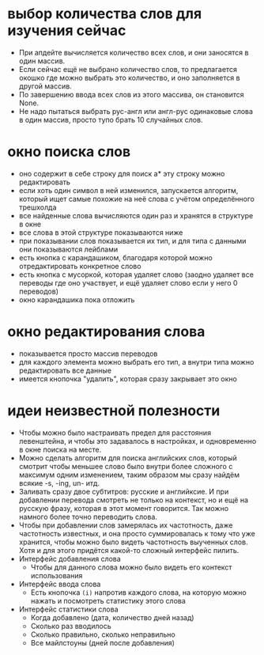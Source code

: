 # выбор количества слов для изучения сейчас

* При апдейте вычисляется количество всех слов, и они заносятся в один массив.
* Если сейчас ещё не выбрано количество слов, то предлагается окошко где можно выбрать это количество, и оно заполняется в другой массив.
* По завершению ввода всех слов из этого массива, он становится None.
* Не надо пытаться выбрать рус-англ или англ-рус одинаковые слова в один массив, просто тупо брать 10 случайных слов.

# окно поиска слов

* оно содержит в себе строку для поиск
а* эту строку можно редактировать
* если хоть один символ в ней изменился, запускается алгоритм, который ищет самые похожие на неё слова с учётом определённого трешхолда
* все найденные слова вычисляются один раз и хранятся в структуре в окне
* все слова в этой структуре показываются ниже
* при показывании слов показывается их тип, и для типа с данными они показываются лейблами
* есть кнопка с карандашиком, благодаря которой можно отредактировать конкретное слово
* есть кнопка с мусоркой, которая удаляет слово (заодно удаляет все переводы где оно участвует, и ещё удаляет слово если у него 0 переводов)
* окно карандашика пока отложить

# окно редактирования слова

* показывается просто массив переводов
* для каждого элемента можно выбрать его тип, а внутри типа можно редактировать все данные
* имеется кнопочка "удалить", которая сразу закрывает это окно

# идеи неизвестной полезности

* Чтобы можно было настраивать предел для расстояния левенштейна, и чтобы это задавалось в настройках, и одновременно в окне поиска на месте.
* Можно сделать алгоритм для поиска английских слов, который смотрит чтобы меньшее слово было внутри более сложного с максимум одним изменением, таким образом мы сразу найдём всякие -s, -ing, un- итд.
* Заливать сразу двое субтитров: русские и английксие. И при добавлении перевода смотреть не только на контекст, но и ещё на русскую фразу, которая в этот момент говорится. Так можно намного более точно переводить слова.
* Чтобы при добавлении слов замерялась их частотность, даже частотность известных, и она просто суммировалась к тому что уже хранится, чтобы можно было видеть частотность выученных слов. Хотя и для этого придётся какой-то сложный интерфейс пилить.
* Интерфейс добавления слова
  * Чтобы для данного слова можно было видеть его контекст использования
* Интерфейс ввода слова
  * Есть кнопочка `(i)` напротив каждого слова, на которую можно нажать и посмотреть статистику этого слова
* Интерфейс статистики слова
  * Когда добавлено (дата, количество дней назад)
  * Сколько раз вводилось
  * Сколько правильно, сколько неправильно
  * Все майлстоуны (дней после добавления)